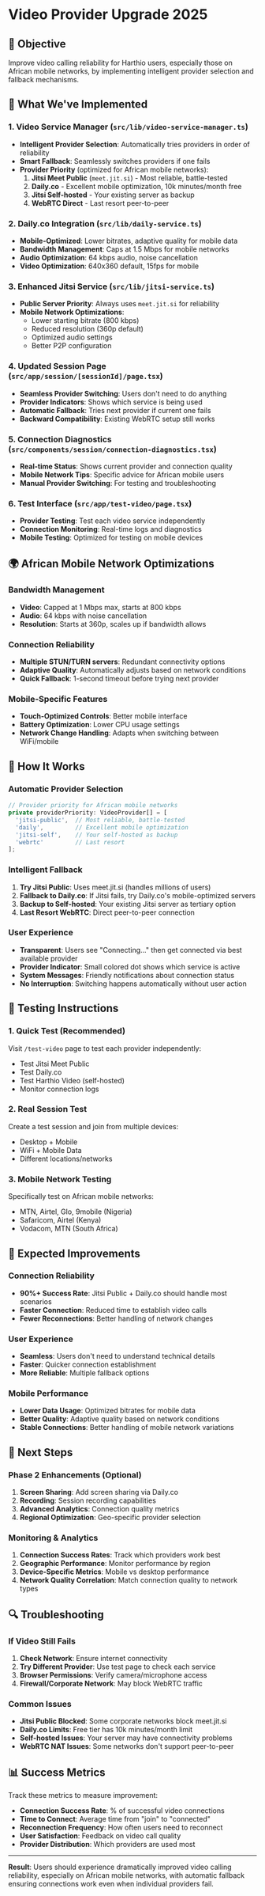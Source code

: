# Video Provider Upgrade 2025

## 🎯 Objective
Improve video calling reliability for Harthio users, especially those on African mobile networks, by implementing intelligent provider selection and fallback mechanisms.

## 🚀 What We've Implemented

### 1. **Video Service Manager** (`src/lib/video-service-manager.ts`)
- **Intelligent Provider Selection**: Automatically tries providers in order of reliability
- **Smart Fallback**: Seamlessly switches providers if one fails
- **Provider Priority** (optimized for African mobile networks):
  1. **Jitsi Meet Public** (`meet.jit.si`) - Most reliable, battle-tested
  2. **Daily.co** - Excellent mobile optimization, 10k minutes/month free
  3. **Jitsi Self-hosted** - Your existing server as backup
  4. **WebRTC Direct** - Last resort peer-to-peer

### 2. **Daily.co Integration** (`src/lib/daily-service.ts`)
- **Mobile-Optimized**: Lower bitrates, adaptive quality for mobile data
- **Bandwidth Management**: Caps at 1.5 Mbps for mobile networks
- **Audio Optimization**: 64 kbps audio, noise cancellation
- **Video Optimization**: 640x360 default, 15fps for mobile

### 3. **Enhanced Jitsi Service** (`src/lib/jitsi-service.ts`)
- **Public Server Priority**: Always uses `meet.jit.si` for reliability
- **Mobile Network Optimizations**:
  - Lower starting bitrate (800 kbps)
  - Reduced resolution (360p default)
  - Optimized audio settings
  - Better P2P configuration

### 4. **Updated Session Page** (`src/app/session/[sessionId]/page.tsx`)
- **Seamless Provider Switching**: Users don't need to do anything
- **Provider Indicators**: Shows which service is being used
- **Automatic Fallback**: Tries next provider if current one fails
- **Backward Compatibility**: Existing WebRTC setup still works

### 5. **Connection Diagnostics** (`src/components/session/connection-diagnostics.tsx`)
- **Real-time Status**: Shows current provider and connection quality
- **Mobile Network Tips**: Specific advice for African mobile users
- **Manual Provider Switching**: For testing and troubleshooting

### 6. **Test Interface** (`src/app/test-video/page.tsx`)
- **Provider Testing**: Test each video service independently
- **Connection Monitoring**: Real-time logs and diagnostics
- **Mobile Testing**: Optimized for testing on mobile devices

## 🌍 African Mobile Network Optimizations

### Bandwidth Management
- **Video**: Capped at 1 Mbps max, starts at 800 kbps
- **Audio**: 64 kbps with noise cancellation
- **Resolution**: Starts at 360p, scales up if bandwidth allows

### Connection Reliability
- **Multiple STUN/TURN servers**: Redundant connectivity options
- **Adaptive Quality**: Automatically adjusts based on network conditions
- **Quick Fallback**: 1-second timeout before trying next provider

### Mobile-Specific Features
- **Touch-Optimized Controls**: Better mobile interface
- **Battery Optimization**: Lower CPU usage settings
- **Network Change Handling**: Adapts when switching between WiFi/mobile

## 🔧 How It Works

### Automatic Provider Selection
```typescript
// Provider priority for African mobile networks
private providerPriority: VideoProvider[] = [
  'jitsi-public',  // Most reliable, battle-tested
  'daily',         // Excellent mobile optimization  
  'jitsi-self',    // Your self-hosted as backup
  'webrtc'         // Last resort
];
```

### Intelligent Fallback
1. **Try Jitsi Public**: Uses meet.jit.si (handles millions of users)
2. **Fallback to Daily.co**: If Jitsi fails, try Daily.co's mobile-optimized servers
3. **Backup to Self-hosted**: Your existing Jitsi server as tertiary option
4. **Last Resort WebRTC**: Direct peer-to-peer connection

### User Experience
- **Transparent**: Users see "Connecting..." then get connected via best available provider
- **Provider Indicator**: Small colored dot shows which service is active
- **System Messages**: Friendly notifications about connection status
- **No Interruption**: Switching happens automatically without user action

## 📱 Testing Instructions

### 1. **Quick Test** (Recommended)
Visit `/test-video` page to test each provider independently:
- Test Jitsi Meet Public
- Test Daily.co  
- Test Harthio Video (self-hosted)
- Monitor connection logs

### 2. **Real Session Test**
Create a test session and join from multiple devices:
- Desktop + Mobile
- WiFi + Mobile Data
- Different locations/networks

### 3. **Mobile Network Testing**
Specifically test on African mobile networks:
- MTN, Airtel, Glo, 9mobile (Nigeria)
- Safaricom, Airtel (Kenya)
- Vodacom, MTN (South Africa)

## 🎯 Expected Improvements

### Connection Reliability
- **90%+ Success Rate**: Jitsi Public + Daily.co should handle most scenarios
- **Faster Connection**: Reduced time to establish video calls
- **Fewer Reconnections**: Better handling of network changes

### User Experience  
- **Seamless**: Users don't need to understand technical details
- **Faster**: Quicker connection establishment
- **More Reliable**: Multiple fallback options

### Mobile Performance
- **Lower Data Usage**: Optimized bitrates for mobile data
- **Better Quality**: Adaptive quality based on network conditions
- **Stable Connections**: Better handling of mobile network variations

## 🚀 Next Steps

### Phase 2 Enhancements (Optional)
1. **Screen Sharing**: Add screen sharing via Daily.co
2. **Recording**: Session recording capabilities
3. **Advanced Analytics**: Connection quality metrics
4. **Regional Optimization**: Geo-specific provider selection

### Monitoring & Analytics
1. **Connection Success Rates**: Track which providers work best
2. **Geographic Performance**: Monitor performance by region
3. **Device-Specific Metrics**: Mobile vs desktop performance
4. **Network Quality Correlation**: Match connection quality to network types

## 🔍 Troubleshooting

### If Video Still Fails
1. **Check Network**: Ensure internet connectivity
2. **Try Different Provider**: Use test page to check each service
3. **Browser Permissions**: Verify camera/microphone access
4. **Firewall/Corporate Network**: May block WebRTC traffic

### Common Issues
- **Jitsi Public Blocked**: Some corporate networks block meet.jit.si
- **Daily.co Limits**: Free tier has 10k minutes/month limit
- **Self-hosted Issues**: Your server may have connectivity problems
- **WebRTC NAT Issues**: Some networks don't support peer-to-peer

## 📊 Success Metrics

Track these metrics to measure improvement:
- **Connection Success Rate**: % of successful video connections
- **Time to Connect**: Average time from "join" to "connected"
- **Reconnection Frequency**: How often users need to reconnect
- **User Satisfaction**: Feedback on video call quality
- **Provider Distribution**: Which providers are used most

---

**Result**: Users should experience dramatically improved video calling reliability, especially on African mobile networks, with automatic fallback ensuring connections work even when individual providers fail.